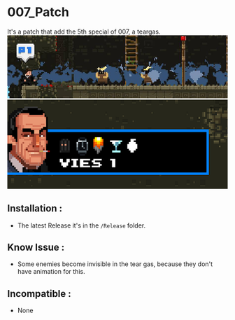 # 007_Patch
 It's a patch that add the 5th special of 007, a teargas.  
 ![](.img/showcase-2.jpg?raw=true)  
 ![](.img/showcase-1.png?raw=true)

## Installation :
 * The latest Release it's in the `/Release` folder.

## Know Issue :
* Some enemies become invisible in the tear gas, because they don't have animation for this.

## Incompatible :
 * None